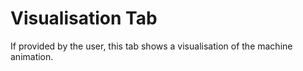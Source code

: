 # Visualisation Tab

If provided by the user, this tab shows a visualisation of the machine animation. 
